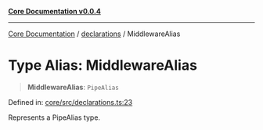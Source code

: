 [**Core Documentation v0.0.4**](../../README.md)

***

[Core Documentation](../../modules.md) / [declarations](../README.md) / MiddlewareAlias

# Type Alias: MiddlewareAlias

> **MiddlewareAlias**: `PipeAlias`

Defined in: [core/src/declarations.ts:23](https://github.com/stonemjs/core/blob/e4675fc5d1a8e120fdb4d54e226a2496fdda3681/src/declarations.ts#L23)

Represents a PipeAlias type.
